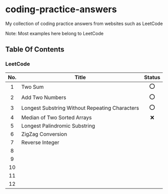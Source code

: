 # coding-practice-answers

My collection of coding practice answers from websites such as LeetCode

Note: Most examples here belong to LeetCode

## Table Of Contents

### LeetCode
| No. | Title | Status |
| :-: | ----- | :----: |
| 1 | Two Sum |:o:|
| 2 | Add Two Numbers |:o:|
| 3 | Longest Substring Without Repeating Characters |:o:|
| 4 | Median of Two Sorted Arrays |:x:|
| 5 | Longest Palindromic Substring ||
| 6 | ZigZag Conversion ||
| 7 | Reverse Integer ||
| 8 |  ||
| 9 |  ||
| 10 |  ||
| 11 |  ||
| 12 |  ||


